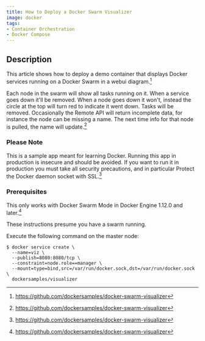 ```yaml
---
title: How to Deploy a Docker Swarm Visualizer
image: docker
tags:
- Container Orchestration
- Docker Compose
---
```

## Description

This article shows how to deploy a demo container that displays Docker services running on a Docker Swarm in a webui diagram.[^1]

Each node in the swarm will show all tasks running on it. When a service goes down it'll be removed. When a node goes down it won't, instead the circle at the top will turn red to indicate it went down. Tasks will be removed. Occasionally the Remote API will return incomplete data, for instance the node can be missing a name. The next time info for that node is pulled, the name will update.[^1]

### Please Note

This is a sample app meant for learning Docker. Running this app in production is insecure and should be avoided. If you want to run it in production you must take all security precautions, and in particular Protect the Docker daemon socket with SSL.[^1]

### Prerequisites

This only works with Docker Swarm Mode in Docker Engine 1.12.0 and later.[^1]

These instructions presume you have a swarm running.

Execute the following command on the master node:

```
$ docker service create \
  --name=viz \
  --publish=8080:8080/tcp \
  --constraint=node.role==manager \
  --mount=type=bind,src=/var/run/docker.sock,dst=/var/run/docker.sock \
  dockersamples/visualizer
```

[^1]: https://github.com/dockersamples/docker-swarm-visualizer
